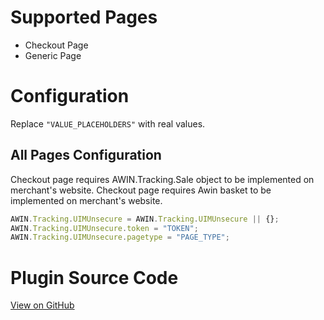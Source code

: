 
# Supported Pages

- Checkout Page
- Generic Page

# Configuration

Replace `"VALUE_PLACEHOLDERS"` with real values.

## All Pages Configuration

Checkout page requires AWIN.Tracking.Sale object to be implemented on
merchant's website. Checkout page requires Awin basket to be implemented
on merchant's website.

``` javascript
AWIN.Tracking.UIMUnsecure = AWIN.Tracking.UIMUnsecure || {};
AWIN.Tracking.UIMUnsecure.token = "TOKEN";
AWIN.Tracking.UIMUnsecure.pagetype = "PAGE_TYPE";
```



# Plugin Source Code

[View on
GitHub](https://github.com/awin/awin-tracking/blob/master/web/thirdparty/uimUnsecure.js)